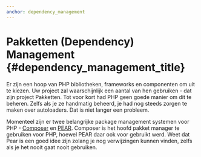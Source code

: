 ```yaml
---
anchor: dependency_management
---
```


# Pakketten (Dependency) Management {#dependency_management_title}

Er zijn een hoop van PHP bibliotheken, frameworks en componenten om uit te kiezen. Uw project zal waarschijnlijk een aantal van hen gebruiken - dat zijn project Pakketten. Tot voor kort had PHP geen goede manier om dit te beheren. Zelfs als je ze handmatig beheerd, je had nog steeds zorgen te maken over autoloaders.
Dat is niet langer een probleem.

Momenteel zijn er twee belangrijke package management systemen voor PHP - [Composer] en [PEAR]. Composer is
het hoofd pakket manager te gebruiken voor PHP, hoewel PEAR daar ook voor gebruikt werd. Weet dat
Pear is een goed idee zijn zolang je nog verwijzingen kunnen vinden, zelfs als je het nooit gaat nooit gebruiken.

[Composer]: /#composer_and_packagist
[PEAR]: /#pear